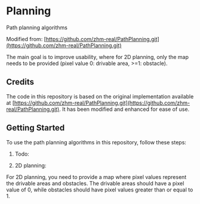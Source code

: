 # Planning

Path planning algorithms

Modified from: [https://github.com/zhm-real/PathPlanning.git](https://github.com/zhm-real/PathPlanning.git)

The main goal is to improve usability, where for 2D planning, only the map needs to be provided (pixel value 0: drivable area, >=1: obstacle).

## Credits

The code in this repository is based on the original implementation available at [https://github.com/zhm-real/PathPlanning.git](https://github.com/zhm-real/PathPlanning.git). It has been modified and enhanced for ease of use.

## Getting Started

To use the path planning algorithms in this repository, follow these steps:

1. Todo:

2. 2D planning:

For 2D planning, you need to provide a map where pixel values represent the drivable areas and obstacles. The drivable areas should have a pixel value of 0, while obstacles should have pixel values greater than or equal to 1.


